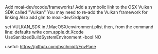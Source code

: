 Add moai-dev/xcode/frameworks/
Add a symbolic link to the OSX Vulkan SDK called "Vulkan"
You may need to re-add the Vulkan framework for linking
Also add glm to moai-dev/3rdparty

set VULKAN_SDK in /.MacOSX/environment.plist
then, from the command line:
defaults write com.apple.dt.Xcode UseSanitizedBuildSystemEnvironment -bool NO

useful:
https://github.com/hschmidt/EnvPane